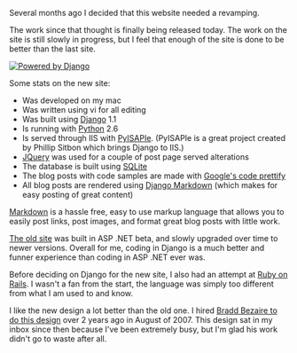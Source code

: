 Several months ago I decided that this website needed a revamping.  

The work since that thought is finally being released today.  The work on the site is still slowly in progress, but I feel that enough of the site is done to be better than the last site.

[![Powered by Django][9]][8]

Some stats on the new site:

-  Was developed on my mac
-  Was written using vi for all editing
-  Was built using [Django][4] 1.1
- Is running with [Python][5] 2.6
- Is served through IIS with [PyISAPIe][6].   (PyISAPIe is a great project created by Phillip Sitbon which brings Django to IIS.)
- [JQuery][10] was used for a couple of post page served alterations
- The database is built using [SQLite][12]
- The blog posts with code samples are made with [Google's code prettify][13]
- All blog posts are rendered using [Django Markdown][2] (which makes for easy posting of great content)

[Markdown][3] is a hassle free, easy to use markup language that allows you to easily post links, post images, and format great blog posts with little work.

[The old site][11] was built in ASP .NET beta, and slowly upgraded over time to newer versions.
Overall for me, coding in Django is a much better and funner experience than coding in ASP .NET ever was.

Before deciding on Django for the new site, I also had an attempt at [Ruby on Rails][7].  I wasn't a fan from the start, the language was simply too different from what I am used to and know.

I like the new design a lot better than the old one.  I hired [Bradd Bezaire to do this design][1] over 2 years ago in August of 2007.  This design sat in my inbox since then because I've been extremely busy, but I'm glad his work didn't go to waste after all.


[1]: http://b-raddical.com/
[2]: http://www.freewisdom.org/projects/python-markdown/
[3]: http://en.wikipedia.org/wiki/Markdown
[4]: http://www.djangoproject.com/
[5]: http://www.python.org/
[6]: http://pypi.python.org/pypi/PyISAPIe/1.0.130
[7]: http://rubyonrails.org/
[8]: http://www.djangoproject.com/
[9]: https://brianbondy.com/static/img/poweredByDjango.gif
[10]: http://jquery.com/
[11]: http://oldsite.brianbondy.com
[12]: http://www.sqlite.org/
[13]: http://code.google.com/p/google-code-prettify/
